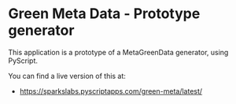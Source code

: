 # Green Meta Data - Prototype generator

This application is a prototype of a MetaGreenData generator, using
PyScript.

You can find a live version of this at:

* <https://sparkslabs.pyscriptapps.com/green-meta/latest/>

